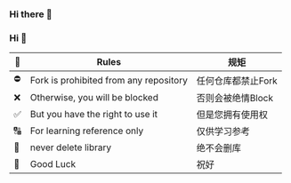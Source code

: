 ### Hi there 👋

<!--
**Keywos/Keywos** is a ✨ _special_ ✨ repository because its `README.md` (this file) appears on your GitHub profile.

Here are some ideas to get you started:

- 🔭 I’m currently working on ...
- 🌱 I’m currently learning ...
- 👯 I’m looking to collaborate on ...
- 🤔 I’m looking for help with ...
- 💬 Ask me about ...
- 📫 How to reach me: ...
- 😄 Pronouns: ...
- ⚡ Fun fact: ...
-->
### Hi  👋

📄| Rules | 规矩  |
|  ----  | ----  | --- |
⛔️| Fork is prohibited from any repository | 任何仓库都禁止Fork |
❌| Otherwise, you will be blocked | 否则会被绝情Block |
✅| But you have the right to use it | 但是您拥有使用权 |
🔠| For learning reference only | 仅供学习参考 |
🚫| never delete library | 绝不会删库 |
📣| Good Luck | 祝好 |












